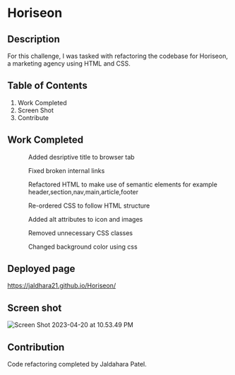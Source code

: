 # Horiseon

## Description
For this challenge, I was tasked with refactoring the codebase for Horiseon, a marketing agency using HTML and CSS.

## Table of Contents
<Ol>
  <li>Work Completed</li>
  <li>Screen Shot</li>
  <li>Contribute</li>
  </ol>

## Work Completed
<ul>
  <ol>Added desriptive title to browser tab</ol>
<ol>Fixed broken internal links</ol>
<ol>Refactored HTML to make use of semantic elements for example header,section,nav,main,article,footer</ol>
  <ol>Re-ordered CSS to follow HTML structure</ol>
  <ol>Added alt attributes to icon and images</ol>
  <ol>Removed unnecessary CSS classes</ol>
  <ol>Changed background color using css</ol>
</ul>

## Deployed page
https://jaldhara21.github.io/Horiseon/

## Screen shot
![Screen Shot 2023-04-20 at 10.53.49 PM](https://user-images.githubusercontent.com/129098874/232828240-33570b9f-455a-48a7-bcdb-f8fe5df01fdd.png)

## Contribution 
Code refactoring completed by Jaldahara Patel.
